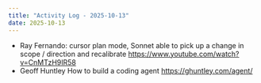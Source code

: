 ```yaml
---
title: "Activity Log - 2025-10-13"
date: 2025-10-13
---
```


- Ray Fernando: cursor plan mode, Sonnet able to pick up a change in scope / direction and recalibrate https://www.youtube.com/watch?v=CnMTzH9IR58
- Geoff Huntley How to build a coding agent https://ghuntley.com/agent/
